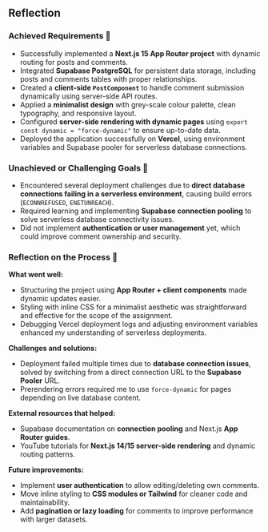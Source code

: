 ## Reflection

### Achieved Requirements 🎯

- Successfully implemented a **Next.js 15 App Router project** with dynamic routing for posts and comments.
- Integrated **Supabase PostgreSQL** for persistent data storage, including posts and comments tables with proper relationships.
- Created a **client-side `PostComponent`** to handle comment submission dynamically using server-side API routes.
- Applied a **minimalist design** with grey-scale colour palette, clean typography, and responsive layout.
- Configured **server-side rendering with dynamic pages** using `export const dynamic = "force-dynamic"` to ensure up-to-date data.
- Deployed the application successfully on **Vercel**, using environment variables and Supabase pooler for serverless database connections.

### Unachieved or Challenging Goals 🎯

- Encountered several deployment challenges due to **direct database connections failing in a serverless environment**, causing build errors (`ECONNREFUSED`, `ENETUNREACH`).
- Required learning and implementing **Supabase connection pooling** to solve serverless database connectivity issues.
- Did not implement **authentication or user management** yet, which could improve comment ownership and security.

### Reflection on the Process 🏹

**What went well:**

- Structuring the project using **App Router + client components** made dynamic updates easier.
- Styling with inline CSS for a minimalist aesthetic was straightforward and effective for the scope of the assignment.
- Debugging Vercel deployment logs and adjusting environment variables enhanced my understanding of serverless deployments.

**Challenges and solutions:**

- Deployment failed multiple times due to **database connection issues**, solved by switching from a direct connection URL to the **Supabase Pooler** URL.
- Prerendering errors required me to use `force-dynamic` for pages depending on live database content.

**External resources that helped:**

- Supabase documentation on **connection pooling** and Next.js **App Router guides**.
- YouTube tutorials for **Next.js 14/15 server-side rendering** and dynamic routing patterns.

**Future improvements:**

- Implement **user authentication** to allow editing/deleting own comments.
- Move inline styling to **CSS modules or Tailwind** for cleaner code and maintainability.
- Add **pagination or lazy loading** for comments to improve performance with larger datasets.
